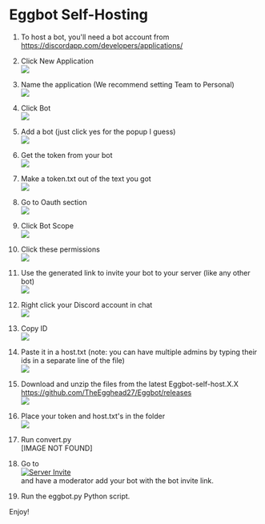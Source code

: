 # Eggbot Self-Hosting

1. To host a bot, you'll need a bot account from https://discordapp.com/developers/applications/

2. Click New Application\
  ![](tutorial/newapp.png)

3. Name the application (We recommend setting Team to Personal)\
 ![](tutorial/teamchoose.png)

4. Click Bot \
![](tutorial/clikbot.png)

5. Add a bot (just click yes for the popup I guess) \
![](tutorial/makebot.png)

6. Get the token from your bot \
![](tutorial/tokentime.png)

7. Make a token.txt out of the text you got \
![](tutorial/tokentxt.png)

8. Go to Oauth section \
![](tutorial/oauth.png)

9. Click Bot Scope \
![](tutorial/botlink.png)

10. Click these permissions \
![](tutorial/perms.png)

11. Use the generated link to invite your bot to your server (like any other bot)\
 ![](tutorial/getlink.png)

12. Right click your Discord account in chat\
 ![](tutorial/rclickOwner.png)

13. Copy ID \
![](tutorial/copyOwner.png)

14. Paste it in a host.txt (note: you can have multiple admins by typing their ids in a separate line of the file)\
![](tutorial/hostpaste.png)

18. Download and unzip the files from the latest Eggbot-self-host.X.X https://github.com/TheEgghead27/Eggbot/releases \
![](tutorial/setup.png)

19. Place your token and host.txt's in the folder\
![](tutorial/setup1.png)

22. Run convert.py\
[IMAGE NOT FOUND]

20. Go to\
 [![Server Invite](tutorial/invite.png)](https://discord.gg/rTfkdvX)
\
and have a moderator add your bot with the bot invite link.

21. Run the eggbot.py Python script.

Enjoy!
